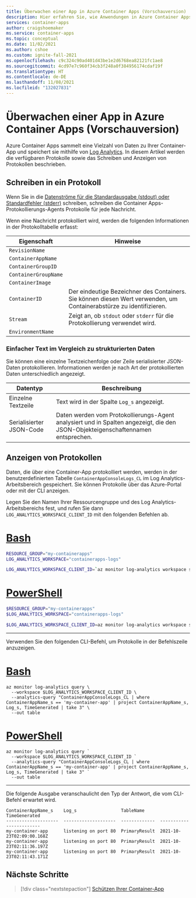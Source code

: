 ```yaml
---
title: Überwachen einer App in Azure Container Apps (Vorschauversion)
description: Hier erfahren Sie, wie Anwendungen in Azure Container Apps überwacht und protokolliert werden.
services: container-apps
author: craigshoemaker
ms.service: container-apps
ms.topic: conceptual
ms.date: 11/02/2021
ms.author: cshoe
ms.custom: ignite-fall-2021
ms.openlocfilehash: c9c324c90ad401d43be1e2d6768ea82121fc1ae8
ms.sourcegitcommit: 4cd97e7c960f34cb3f248a0f384956174cdaf19f
ms.translationtype: HT
ms.contentlocale: de-DE
ms.lasthandoff: 11/08/2021
ms.locfileid: "132027831"
---
```

# <a name="monitor-an-app-in-azure-container-apps-preview"></a>Überwachen einer App in Azure Container Apps (Vorschauversion)

Azure Container Apps sammelt eine Vielzahl von Daten zu Ihrer Container-App und speichert sie mithilfe von [Log Analytics](../azure-monitor/logs/log-analytics-tutorial.md). In diesem Artikel werden die verfügbaren Protokolle sowie das Schreiben und Anzeigen von Protokollen beschrieben.

## <a name="writing-to-a-log"></a>Schreiben in ein Protokoll

Wenn Sie in die [Datenströme für die Standardausgabe (stdout) oder Standardfehler (stderr)](https://wikipedia.org/wiki/Standard_streams) schreiben, schreiben die Container Apps-Protokollierungs-Agents Protokolle für jede Nachricht.

Wenn eine Nachricht protokolliert wird, werden die folgenden Informationen in der Protokolltabelle erfasst:

| Eigenschaft | Hinweise |
|---|---|
| `RevisionName` | |
| `ContainerAppName` | |
| `ContainerGroupID` | |
| `ContainerGroupName` | |
| `ContainerImage` | |
| `ContainerID` | Der eindeutige Bezeichner des Containers. Sie können diesen Wert verwenden, um Containerabstürze zu identifizieren. |
| `Stream` | Zeigt an, ob `stdout` oder `stderr` für die Protokollierung verwendet wird. |
| `EnvironmentName` | |

### <a name="simple-text-vs-structured-data"></a>Einfacher Text im Vergleich zu strukturierten Daten

Sie können eine einzelne Textzeichenfolge oder Zeile serialisierter JSON-Daten protokollieren. Informationen werden je nach Art der protokollierten Daten unterschiedlich angezeigt.

| Datentyp | Beschreibung |
|---|---|
| Einzelne Textzeile | Text wird in der Spalte `Log_s` angezeigt. |
| Serialisierter JSON-Code | Daten werden vom Protokollierungs-Agent analysiert und in Spalten angezeigt, die den JSON-Objekteigenschaftennamen entsprechen. |

## <a name="viewing-logs"></a>Anzeigen von Protokollen

Daten, die über eine Container-App protokolliert werden, werden in der benutzerdefinierten Tabelle `ContainerAppConsoleLogs_CL` im Log Analytics-Arbeitsbereich gespeichert. Sie können Protokolle über das Azure-Portal oder mit der CLI anzeigen.

Legen Sie den Namen Ihrer Ressourcengruppe und des Log Analytics-Arbeitsbereichs fest, und rufen Sie dann `LOG_ANALYTICS_WORKSPACE_CLIENT_ID` mit den folgenden Befehlen ab.

# <a name="bash"></a>[Bash](#tab/bash)

```bash
RESOURCE_GROUP="my-containerapps"
LOG_ANALYTICS_WORKSPACE="containerapps-logs"

LOG_ANALYTICS_WORKSPACE_CLIENT_ID=`az monitor log-analytics workspace show --query customerId -g $RESOURCE_GROUP -n $LOG_ANALYTICS_WORKSPACE --out tsv`
```

# <a name="powershell"></a>[PowerShell](#tab/powershell)

```powershell
$RESOURCE_GROUP="my-containerapps"
$LOG_ANALYTICS_WORKSPACE="containerapps-logs"

$LOG_ANALYTICS_WORKSPACE_CLIENT_ID=az monitor log-analytics workspace show --query customerId -g $RESOURCE_GROUP -n $LOG_ANALYTICS_WORKSPACE --out tsv
```

---

Verwenden Sie den folgenden CLI-Befehl, um Protokolle in der Befehlszeile anzuzeigen.

# <a name="bash"></a>[Bash](#tab/bash)

```azurecli
az monitor log-analytics query \
  --workspace $LOG_ANALYTICS_WORKSPACE_CLIENT_ID \
  --analytics-query "ContainerAppConsoleLogs_CL | where ContainerAppName_s == 'my-container-app' | project ContainerAppName_s, Log_s, TimeGenerated | take 3" \
  --out table
```

# <a name="powershell"></a>[PowerShell](#tab/powershell)

```azurecli
az monitor log-analytics query `
  --workspace $LOG_ANALYTICS_WORKSPACE_CLIENT_ID `
  --analytics-query "ContainerAppConsoleLogs_CL | where ContainerAppName_s == 'my-container-app' | project ContainerAppName_s, Log_s, TimeGenerated | take 3" `
  --out table
```

---

Die folgende Ausgabe veranschaulicht den Typ der Antwort, die vom CLI-Befehl erwartet wird.

```console
ContainerAppName_s    Log_s                 TableName      TimeGenerated
--------------------  --------------------  -------------  ------------------------
my-container-app      listening on port 80  PrimaryResult  2021-10-23T02:09:00.168Z
my-container-app      listening on port 80  PrimaryResult  2021-10-23T02:11:36.197Z
my-container-app      listening on port 80  PrimaryResult  2021-10-23T02:11:43.171Z
```

## <a name="next-steps"></a>Nächste Schritte

> [!div class="nextstepaction"]
> [Schützen Ihrer Container-App](secure-app.md)

